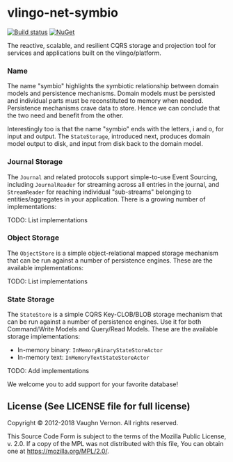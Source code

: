 # vlingo-net-symbio

[![Build status](https://ci.appveyor.com/api/projects/status/0rgr1g6x60neywfs/branch/master?svg=true)](https://ci.appveyor.com/project/VlingoNetOwner/vlingo-net-symbio/branch/master) 
[![NuGet](https://img.shields.io/nuget/v/Vlingo.Symbio.svg)](https://www.nuget.org/packages/Vlingo.Cluster)

The reactive, scalable, and resilient CQRS storage and projection tool for services and applications built on the vlingo/platform.

### Name
The name "symbio" highlights the symbiotic relationship between domain models and persistence mechanisms.
Domain models must be persisted and individual parts must be reconstituted to memory when needed. Persistence
mechanisms crave data to store. Hence we can conclude that the two need and benefit from the other.

Interestingly too is that the name "symbio" ends with the letters, i and o, for input and output.
The `StateStorage`, introduced next, produces domain model output to disk, and input from disk back to
the domain model.

### Journal Storage
The `Journal` and related protocols support simple-to-use Event Sourcing, including `JournalReader` for
streaming across all entries in the journal, and `StreamReader` for reaching individual "sub-streams"
belonging to entities/aggregates in your application. There is a growing number of implementations:

TODO: List implementations

### Object Storage
The `ObjectStore` is a simple object-relational mapped storage mechanism that can be run against a number of
persistence engines. These are the available implementations:

TODO: List implementations

### State Storage
The `StateStore` is a simple CQRS Key-CLOB/BLOB storage mechanism that can be run against a number of persistence engines.
Use it for both Command/Write Models and Query/Read Models. These are the available storage implementations:

   - In-memory binary: `InMemoryBinaryStateStoreActor`
   - In-memory text: `InMemoryTextStateStoreActor`

TODO: Add implementations


We welcome you to add support for your favorite database!

License (See LICENSE file for full license)
-------------------------------------------
Copyright © 2012-2018 Vaughn Vernon. All rights reserved.

This Source Code Form is subject to the terms of the
Mozilla Public License, v. 2.0. If a copy of the MPL
was not distributed with this file, You can obtain
one at https://mozilla.org/MPL/2.0/.